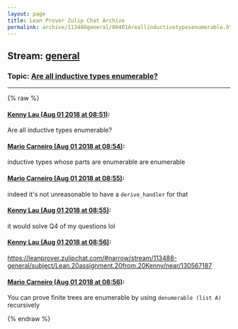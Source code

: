 ```yaml
---
layout: page
title: Lean Prover Zulip Chat Archive 
permalink: archive/113488general/00401Areallinductivetypesenumerable.html
---
```


## Stream: [general](index.html)
### Topic: [Are all inductive types enumerable?](00401Areallinductivetypesenumerable.html)

---


{% raw %}
#### [ Kenny Lau (Aug 01 2018 at 08:51)](https://leanprover.zulipchat.com/#narrow/stream/113488-general/topic/Are%20all%20inductive%20types%20enumerable%3F/near/130696713):
Are all inductive types enumerable?

#### [ Mario Carneiro (Aug 01 2018 at 08:54)](https://leanprover.zulipchat.com/#narrow/stream/113488-general/topic/Are%20all%20inductive%20types%20enumerable%3F/near/130696827):
inductive types whose parts are enumerable are enumerable

#### [ Mario Carneiro (Aug 01 2018 at 08:55)](https://leanprover.zulipchat.com/#narrow/stream/113488-general/topic/Are%20all%20inductive%20types%20enumerable%3F/near/130696857):
indeed it's not unreasonable to have a `derive_handler` for that

#### [ Kenny Lau (Aug 01 2018 at 08:55)](https://leanprover.zulipchat.com/#narrow/stream/113488-general/topic/Are%20all%20inductive%20types%20enumerable%3F/near/130696864):
it would solve Q4 of my questions lol

#### [ Kenny Lau (Aug 01 2018 at 08:56)](https://leanprover.zulipchat.com/#narrow/stream/113488-general/topic/Are%20all%20inductive%20types%20enumerable%3F/near/130696907):
https://leanprover.zulipchat.com/#narrow/stream/113488-general/subject/Lean.20assignment.20from.20Kenny/near/130567187

#### [ Mario Carneiro (Aug 01 2018 at 08:56)](https://leanprover.zulipchat.com/#narrow/stream/113488-general/topic/Are%20all%20inductive%20types%20enumerable%3F/near/130696921):
You can prove finite trees are enumerable by using `denumerable (list A)` recursively


{% endraw %}

